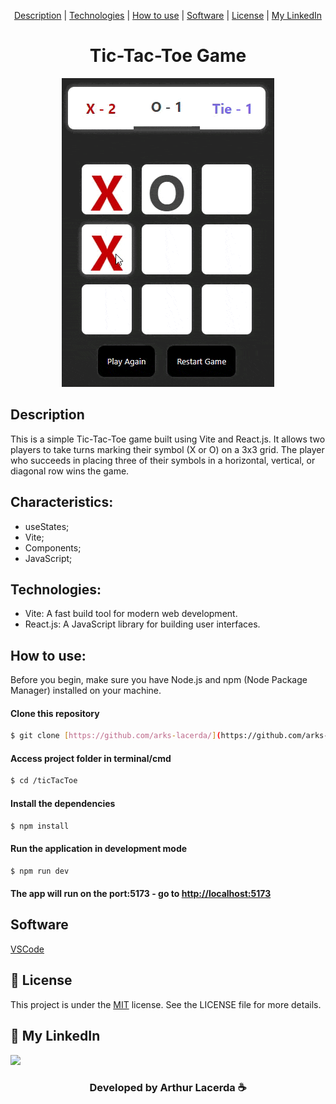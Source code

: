 <p align="center">
 <a href="#Description">Description</a> |
 <a href="#Technologies">Technologies</a> |
 <a href="#How to use">How to use</a> |
 <a href="#Software">Software</a> |
 <a href="#License">License</a> |
 <a href="#MyLinkedIn">My LinkedIn</a>
</p>

<div align="center">

# Tic-Tac-Toe Game

![App](./.github/preview.gif)

</div>

<div id="Description">

## Description

This is a simple Tic-Tac-Toe game built using Vite and React.js. It allows two players to take turns marking their symbol (X or O) on a 3x3 grid. The player who succeeds in placing three of their symbols in a horizontal, vertical, or diagonal row wins the game.

</div>

<div id="Characteristics">

## Characteristics:

- useStates;
- Vite;
- Components;
- JavaScript;

</div>
<div id="Technologies">

## Technologies:

- Vite: A fast build tool for modern web development.
- React.js: A JavaScript library for building user interfaces.

</div>
<div id="How to use">

## How to use:

Before you begin, make sure you have Node.js and npm (Node Package Manager) installed on your machine.

#### Clone this repository

```bash
$ git clone [https://github.com/arks-lacerda/](https://github.com/arks-lacerda/)
```

#### Access project folder in terminal/cmd

```bash
$ cd /ticTacToe
```

#### Install the dependencies

```bash
$ npm install
```

#### Run the application in development mode

```bash
$ npm run dev
```

#### The app will run on the port:5173 - go to <http://localhost:5173>

</div>
<div id="Software">

## Software

[VSCode](https://insiders.vscode.dev/)

</div>
<div id="License">

## 📝 License

This project is under the [MIT]() license. See the LICENSE file for more details.

</div>
<div id="MyLinkedIn">

## 🔎 My LinkedIn

<a href="https://www.linkedin.com/in/arks-lacerda/"><img src="https://img.shields.io/badge/LinkedIn-0077B5?style=for-the-badge&logo=linkedin&logoColor=white"/></a>

<h3 align="center">Developed by Arthur Lacerda ☕</h3>
</div>
